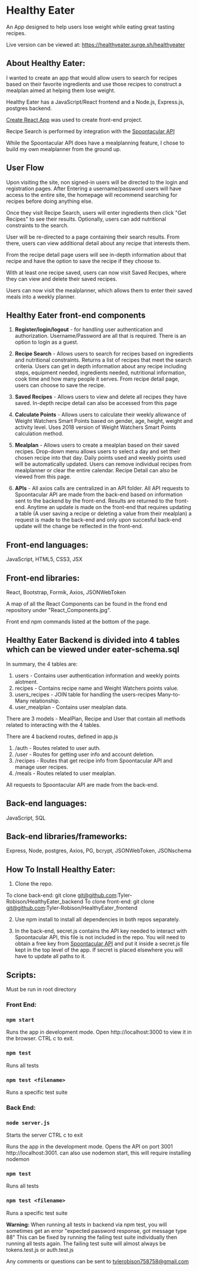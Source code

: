 # Healthy Eater
An App designed to help users lose weight while eating great tasting recipes.

Live version can be viewed at: https://healthyeater.surge.sh/healthyeater

## About Healthy Eater:
I wanted to create an app that would allow users to search for recipes based on their favorite ingredients and use those recipes to construct a mealplan aimed at helping them lose weight. 

Healthy Eater has a JavaScript/React frontend and a Node.js, Express.js, postgres backend. 

[Create React App](https://github.com/facebook/create-react-app) was used to create front-end project.

Recipe Search is performed by integration with the [Spoontacular API](https://spoonacular.com/food-api)  

While the Spoontacular API does have a mealplanning feature, I chose to build my own mealplanner from the ground up. 

## User Flow

Upon visiting the site, non signed-in users will be directed to the login and registration pages. After Entering a username/password users will have access to the entire site, the homepage will recommend searching for recipes before doing anything else. 

Once they visit Recipe Search, users will enter ingredients then click "Get Recipes" to see their results. Optionally, users can add nutritional constraints to the search. 

User will be re-directed to a page containing their search results. From there, users can view additional detail about any recipe that interests them. 

From the recipe detail page users will see in-depth information about that recipe and have the option to save the recipe if they choose to.

With at least one recipe saved, users can now visit Saved Recipes, where they can view and delete their saved recipes. 

Users can now visit the mealplanner, which allows them to enter their saved meals into a weekly planner.

## Healthy Eater front-end components

1) **Register/login/logout** - for handling user authentication and authorization. Username/Password are all that is required. There is an option to login as a guest. 

2) **Recipe Search** - Allows users to search for recipes based on ingredients and nutritional constraints. Returns a list of recipes that meet the search criteria. Users can get in depth information about any recipe including steps, equipment needed, ingredients needed, nutritional information, cook time and how many people it serves. From recipe detail page, users can choose to save the recipe.

3) **Saved Recipes** - Allows users to view and delete all recipes they have saved. In-depth recipe detail can also be accessed from this page

4) **Calculate Points** - Allows users to calculate their weekly allowance of Weight Watchers Smart Points based on gender, age, height, weight and activity level. Uses 2018 version of Weight Watchers Smart Points calculation method.

5) **Mealplan** - Allows users to create a mealplan based on their saved recipes. Drop-down menu allows users to select a day and set their chosen recipe into that day. Daily points used and weekly points used will be automatically updated. Users can remove individual recipes from mealplanner or clear the entire calendar. Recipe Detail can also be viewed from this page. 

6) **APIs** - All axios calls are centralized in an API folder. All API requests to Spoontacular API are made from the back-end based on information sent to the backend by the front-end. Results are returned to the front-end. Anytime an update is made on the front-end that requires updating a table (A user saving a recipe or deleting a value from their mealplan) a request is made to the back-end and only upon succesful back-end update will the change be reflected in the front-end.

## Front-end languages: 
JavaScript, HTML5, CSS3, JSX
## Front-end libraries: 
React, Bootstrap, Formik, Axios, JSONWebToken

A map of all the React Components can be found in the frond end repository under "React_Components.jpg".

Front end npm commands listed at the bottom of the page.



## Healthy Eater Backend is divided into 4 tables which can be viewed under eater-schema.sql

In summary, the 4 tables are:
1) users - Contains user authentication information and weekly points alotment.
2) recipes - Contains recipe name and Weight Watchers points value.
3) users_recipes - JOIN table for handling the users-recipes Many-to-Many relationship.
4) user_mealplan - Contains user mealplan data.

There are 3 models - MealPlan, Recipe and User that contain all methods related to interacting with the 4 tables. 

There are 4 backend routes, defined in app.js
1) /auth - Routes related to user auth.
2) /user - Routes for getting user info and account deletion.
3) /recipes - Routes that get recipe info from Spoontacular API and manage user recipes.
4) /meals - Routes related to user mealplan.

All requests to Spoontacular API are made from the back-end.

## Back-end languages: 
JavaScript, SQL
## Back-end libraries/frameworks: 
Express, Node, postgres, Axios, PG, bcrypt, JSONWebToken, JSONschema


## How To Install Healthy Eater: 

1) Clone the repo.

To clone back-end:   git clone git@github.com:Tyler-Robison/HealthyEater_backend
To clone front-end:  git clone git@github.com:Tyler-Robison/HealthyEater_frontend

2) Use npm install to install all dependencies in both repos separately. 

3) In the back-end, secret.js contains the API key needed to interact with Spoontacular API, this file is not included in the repo. You will need to obtain a free key from [Spoontacular API](https://spoonacular.com/food-api) and put it inside a secret.js file kept in the top level of the app. If secret is placed elsewhere you will have to update all paths to it.


## Scripts:
Must be run in root directory

### Front End:

### `npm start`
Runs the app in development mode.
Open http://localhost:3000 to view it in the browser.
CTRL c to exit. 

### `npm test`
Runs all tests

### `npm test <filename>`
Runs a specific test suite

### Back End:

### `node server.js`
Starts the server
CTRL c to exit

Runs the app in the development mode.
Opens the API on port 3001 http://localhost:3001.
can also use nodemon start, this will require installing nodemon

### `npm test`
Runs all tests

### `npm test <filename>`
Runs a specific test suite

**Warning:** When running all tests in backend via npm test, you will sometimes get an error "expected password response, got message type 88" 
This can be fixed by running the failing test suite individually then running all tests again. The failing test suite will almost always be tokens.test.js or auth.test.js

Any comments or questions can be sent to tylerobison758758@gmail.com
